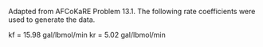 Adapted from AFCoKaRE Problem 13.1. The following rate coefficients were used to generate the data.

kf = 15.98 gal/lbmol/min
kr = 5.02 gal/lbmol/min